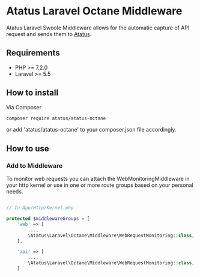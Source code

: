 # Atatus Laravel Octane Middleware

Atatus Laravel Swoole Middleware allows for the automatic capture of API request and sends them to [Atatus](https://www.atatus.com).


## Requirements

- PHP >= 7.2.0
- Laravel >= 5.5

## How to install

Via Composer

```bash
composer require atatus/atatus-octane
```
or add 'atatus/atatus-octane' to your composer.json file accordingly.

## How to use

### Add to Middleware

To monitor web requests you can attach the WebMonitoringMiddleware in your http kernel or use in one or more route groups based on your personal needs.

```php

// In App/Http/Kernel.php

protected $middlewareGroups = [
    'web' => [
        ...,
        \Atatus\Laravel\Octane\Middleware\WebRequestMonitoring::class,
    ],

    'api' => [
        ...,
        \Atatus\Laravel\Octane\Middleware\WebRequestMonitoring::class,
    ]

```

